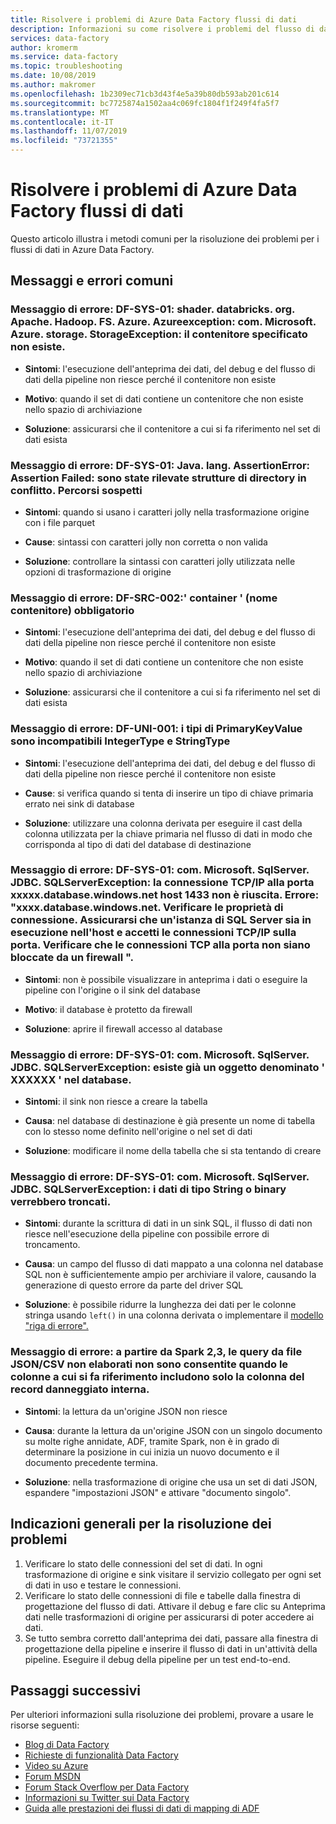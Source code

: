 ```yaml
---
title: Risolvere i problemi di Azure Data Factory flussi di dati
description: Informazioni su come risolvere i problemi del flusso di dati in Azure Data Factory.
services: data-factory
author: kromerm
ms.service: data-factory
ms.topic: troubleshooting
ms.date: 10/08/2019
ms.author: makromer
ms.openlocfilehash: 1b2309ec71cb3d43f4e5a39b80db593ab201c614
ms.sourcegitcommit: bc7725874a1502aa4c069fc1804f1f249f4fa5f7
ms.translationtype: MT
ms.contentlocale: it-IT
ms.lasthandoff: 11/07/2019
ms.locfileid: "73721355"
---
```

# <a name="troubleshoot-azure-data-factory-data-flows"></a>Risolvere i problemi di Azure Data Factory flussi di dati

Questo articolo illustra i metodi comuni per la risoluzione dei problemi per i flussi di dati in Azure Data Factory.

## <a name="common-errors-and-messages"></a>Messaggi e errori comuni

### <a name="error-message-df-sys-01-shadeddatabricksorgapachehadoopfsazureazureexception-commicrosoftazurestoragestorageexception-the-specified-container-does-not-exist"></a>Messaggio di errore: DF-SYS-01: shader. databricks. org. Apache. Hadoop. FS. Azure. Azureexception: com. Microsoft. Azure. storage. StorageException: il contenitore specificato non esiste.

- **Sintomi**: l'esecuzione dell'anteprima dei dati, del debug e del flusso di dati della pipeline non riesce perché il contenitore non esiste

- **Motivo**: quando il set di dati contiene un contenitore che non esiste nello spazio di archiviazione

- **Soluzione**: assicurarsi che il contenitore a cui si fa riferimento nel set di dati esista

### <a name="error-message-df-sys-01-javalangassertionerror-assertion-failed-conflicting-directory-structures-detected-suspicious-paths"></a>Messaggio di errore: DF-SYS-01: Java. lang. AssertionError: Assertion Failed: sono state rilevate strutture di directory in conflitto. Percorsi sospetti

- **Sintomi**: quando si usano i caratteri jolly nella trasformazione origine con i file parquet

- **Cause**: sintassi con caratteri jolly non corretta o non valida

- **Soluzione**: controllare la sintassi con caratteri jolly utilizzata nelle opzioni di trasformazione di origine

### <a name="error-message-df-src-002-container-container-name-is-required"></a>Messaggio di errore: DF-SRC-002:' container ' (nome contenitore) obbligatorio

- **Sintomi**: l'esecuzione dell'anteprima dei dati, del debug e del flusso di dati della pipeline non riesce perché il contenitore non esiste

- **Motivo**: quando il set di dati contiene un contenitore che non esiste nello spazio di archiviazione

- **Soluzione**: assicurarsi che il contenitore a cui si fa riferimento nel set di dati esista

### <a name="error-message-df-uni-001-primarykeyvalue-has-incompatible-types-integertype-and-stringtype"></a>Messaggio di errore: DF-UNI-001: i tipi di PrimaryKeyValue sono incompatibili IntegerType e StringType

- **Sintomi**: l'esecuzione dell'anteprima dei dati, del debug e del flusso di dati della pipeline non riesce perché il contenitore non esiste

- **Cause**: si verifica quando si tenta di inserire un tipo di chiave primaria errato nei sink di database

- **Soluzione**: utilizzare una colonna derivata per eseguire il cast della colonna utilizzata per la chiave primaria nel flusso di dati in modo che corrisponda al tipo di dati del database di destinazione

### <a name="error-message-df-sys-01-commicrosoftsqlserverjdbcsqlserverexception-the-tcpip-connection-to-the-host-xxxxxdatabasewindowsnet-port-1433-has-failed-error-xxxxdatabasewindowsnet-verify-the-connection-properties-make-sure-that-an-instance-of-sql-server-is-running-on-the-host-and-accepting-tcpip-connections-at-the-port-make-sure-that-tcp-connections-to-the-port-are-not-blocked-by-a-firewall"></a>Messaggio di errore: DF-SYS-01: com. Microsoft. SqlServer. JDBC. SQLServerException: la connessione TCP/IP alla porta xxxxx.database.windows.net host 1433 non è riuscita. Errore: "xxxx.database.windows.net. Verificare le proprietà di connessione. Assicurarsi che un'istanza di SQL Server sia in esecuzione nell'host e accetti le connessioni TCP/IP sulla porta. Verificare che le connessioni TCP alla porta non siano bloccate da un firewall ".

- **Sintomi**: non è possibile visualizzare in anteprima i dati o eseguire la pipeline con l'origine o il sink del database

- **Motivo**: il database è protetto da firewall

- **Soluzione**: aprire il firewall accesso al database

### <a name="error-message-df-sys-01-commicrosoftsqlserverjdbcsqlserverexception-there-is-already-an-object-named-xxxxxx-in-the-database"></a>Messaggio di errore: DF-SYS-01: com. Microsoft. SqlServer. JDBC. SQLServerException: esiste già un oggetto denominato ' XXXXXX ' nel database.

- **Sintomi**: il sink non riesce a creare la tabella

- **Causa**: nel database di destinazione è già presente un nome di tabella con lo stesso nome definito nell'origine o nel set di dati

- **Soluzione**: modificare il nome della tabella che si sta tentando di creare

### <a name="error-message-df-sys-01-commicrosoftsqlserverjdbcsqlserverexception-string-or-binary-data-would-be-truncated"></a>Messaggio di errore: DF-SYS-01: com. Microsoft. SqlServer. JDBC. SQLServerException: i dati di tipo String o binary verrebbero troncati. 

- **Sintomi**: durante la scrittura di dati in un sink SQL, il flusso di dati non riesce nell'esecuzione della pipeline con possibile errore di troncamento.

- **Causa**: un campo del flusso di dati mappato a una colonna nel database SQL non è sufficientemente ampio per archiviare il valore, causando la generazione di questo errore da parte del driver SQL

- **Soluzione**: è possibile ridurre la lunghezza dei dati per le colonne stringa usando ```left()``` in una colonna derivata o implementare il [modello "riga di errore".](how-to-data-flow-error-rows.md)

### <a name="error-message-since-spark-23-the-queries-from-raw-jsoncsv-files-are-disallowed-when-the-referenced-columns-only-include-the-internal-corrupt-record-column"></a>Messaggio di errore: a partire da Spark 2,3, le query da file JSON/CSV non elaborati non sono consentite quando le colonne a cui si fa riferimento includono solo la colonna del record danneggiato interna. 

- **Sintomi**: la lettura da un'origine JSON non riesce

- **Causa**: durante la lettura da un'origine JSON con un singolo documento su molte righe annidate, ADF, tramite Spark, non è in grado di determinare la posizione in cui inizia un nuovo documento e il documento precedente termina.

- **Soluzione**: nella trasformazione di origine che usa un set di dati JSON, espandere "impostazioni JSON" e attivare "documento singolo".


## <a name="general-troubleshooting-guidance"></a>Indicazioni generali per la risoluzione dei problemi

1. Verificare lo stato delle connessioni del set di dati. In ogni trasformazione di origine e sink visitare il servizio collegato per ogni set di dati in uso e testare le connessioni.
2. Verificare lo stato delle connessioni di file e tabelle dalla finestra di progettazione del flusso di dati. Attivare il debug e fare clic su Anteprima dati nelle trasformazioni di origine per assicurarsi di poter accedere ai dati.
3. Se tutto sembra corretto dall'anteprima dei dati, passare alla finestra di progettazione della pipeline e inserire il flusso di dati in un'attività della pipeline. Eseguire il debug della pipeline per un test end-to-end.

## <a name="next-steps"></a>Passaggi successivi

Per ulteriori informazioni sulla risoluzione dei problemi, provare a usare le risorse seguenti:

*  [Blog di Data Factory](https://azure.microsoft.com/blog/tag/azure-data-factory/)
*  [Richieste di funzionalità Data Factory](https://feedback.azure.com/forums/270578-data-factory)
*  [Video su Azure](https://azure.microsoft.com/resources/videos/index/?sort=newest&services=data-factory)
*  [Forum MSDN](https://social.msdn.microsoft.com/Forums/home?sort=relevancedesc&brandIgnore=True&searchTerm=data+factory)
*  [Forum Stack Overflow per Data Factory](https://stackoverflow.com/questions/tagged/azure-data-factory)
*  [Informazioni su Twitter sui Data Factory](https://twitter.com/hashtag/DataFactory)
*  [Guida alle prestazioni dei flussi di dati di mapping di ADF](concepts-data-flow-performance.md)
